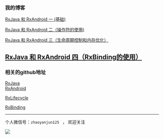 ### 我的博客
[RxJava 和 RxAndroid 一 (基础)](http://www.cnblogs.com/zhaoyanjun/p/5175502.html)

[RxJava 和 RxAndroid 二（操作符的使用)](http://www.cnblogs.com/zhaoyanjun/p/5502804.html)

[RxJava 和 RxAndroid 三（生命周期控制和内存优化）](http://www.cnblogs.com/zhaoyanjun/p/5523454.html)

[RxJava 和 RxAndroid 四（RxBinding的使用）](http://www.cnblogs.com/zhaoyanjun/p/5535651.html)
---
### 相关的github地址
[RxJava](https://github.com/ReactiveX/RxJava)
</br>
[RxAndroid]( https://github.com/ReactiveX/RxAndroid)

[RxLifecycle](https://github.com/trello/RxLifecycle)

[RxBinding](https://github.com/JakeWharton/RxBinding)

---

个人微信号：`zhaoyanjun125 `  ，   欢迎关注

![](http://o7rvuansr.bkt.clouddn.com/weixin200.jpg)